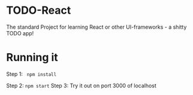 # TODO-React
The standard Project for learning React or other UI-frameworks - a shitty TODO app!

# Running it 
Step 1: ``` npm install```

Step 2: ```npm start```
Step 3: Try it out on port 3000 of localhost
